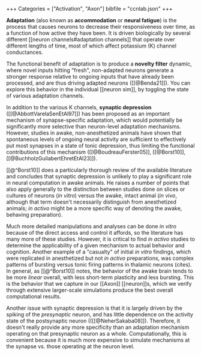 +++
Categories = ["Activation", "Axon"]
bibfile = "ccnlab.json"
+++

**Adaptation** (also known as **accommodation** or **neural fatigue**) is the process that causes neurons to decrease their responsiveness over time, as a function of how active they have been. It is driven biologically by several different [[neuron channels#adaptation channels]] that operate over different lengths of time, most of which affect potassium (K) channel conductances.

The functional benefit of adaptation is to produce a **novelty filter** dynamic, where novel inputs hitting "fresh", non-adapted neurons generate a stronger response relative to ongoing inputs that have already been processed, and are thus driving adapted neurons ([[@Benda21]]). You can explore this behavior in the individual [[neuron sim]], by toggling the state of various adaptation channels.

In addition to the various K channels, **synaptic depression** ([[@AbbottVarelaSenEtAl97]]) has been proposed as an important mechanism of synapse-specific adaptation, which would potentially be significantly more selective than neuron-level adaptation mechanisms. However, studies in awake, non-anesthetized animals have shown that spontaneous levels of ongoing neural activity are sufficient to effectively put most synapses in a state of tonic depression, thus limiting the functional contributions of this mechanism ([[@BoudreauFerster05]], [[@Borst10]], [[@BuchholzGuilabertEhretEtAl23]]).

[[@^Borst10]] does a particularly thorough review of the available literature and concludes that synaptic depression is unlikely to play a significant role in neural computation in awake animals. He raises a number of points that also apply generally to the distinction between studies done on slices or cultures of neurons (_in vitro_) versus the awake, intact animal (_in vivo_, although that term doesn't necessarily distinguish from anesthetized animals; _in activo_ might be a more specific way of denoting the awake, behaving preparation).

Much more detailed manipulations and analyses can be done _in vitro_ because of the direct access and control it affords, so the literature has many more of these studies. However, it is critical to find _in activo_ studies to determine the applicability of a given mechanism to actual behavior and cognition. Another example of a "casualty" of initial _in vitro_ findings, which were replicated in anesthetized but not _in activo_ preparations, was complex patterns of bursting versus tonic firing patterns in thalamic neurons (cites). In general, as [[@^Borst10]] notes, the behavior of the awake brain tends to be more _linear_ overall, with less short-term plasticity and less bursting. This is the behavior that we capture in our [[Axon]] [[neuron]]s, which we verify through extensive larger-scale simulations produce the best overall computational results.

Another issue with synaptic depression is that it is largely driven by the spiking of the _presynaptic_ neuron, and has little dependence on the activity state of the postsynaptic neuron (([[@NeherSakaba08]]). Therefore, it doesn't really provide any more specificity than an adaptation mechanism operating on that presynaptic neuron as a whole. Computationally, this is convenient because it is much more expensive to simulate mechanisms at the synapse vs. those operating at the neuron level.



